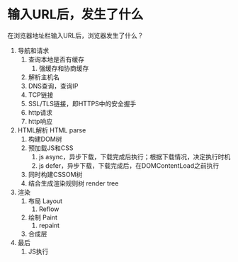 # 输入URL后，发生了什么

在浏览器地址栏输入URL后，浏览器发生了什么？

1. 导航和请求
   1. 查询本地是否有缓存
      1. 强缓存和协商缓存
   2. 解析主机名
   3. DNS查询，查询IP
   4. TCP链接
   5. SSL/TLS链接，即HTTPS中的安全握手
   6. http请求
   7. http响应
2. HTML解析   HTML parse
   1. 构建DOM树
   2. 预加载JS和CSS
      1. js async，异步下载，下载完成后执行；根据下载情况，决定执行时机
      2. js defer，异步下载，下载完成后，在DOMContentLoad之前执行
   3. 同时构建CSSOM树
   4. 结合生成渲染规则树 render tree
3. 渲染
   1. 布局 Layout
      1. Reflow
   2. 绘制 Paint
      1. repaint
   3. 合成层
4. 最后
   1. JS执行
